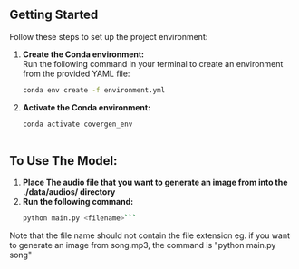 ## Getting Started

Follow these steps to set up the project environment:

1. **Create the Conda environment:**  
   Run the following command in your terminal to create an environment from the provided YAML file:

   ```bash
   conda env create -f environment.yml

2. **Activate the Conda environment:**
   ```bash
   conda activate covergen_env
  
## To Use The Model:
1. **Place The audio file that you want to generate an image from into the ./data/audios/ directory**
2. **Run the following command:**
   ```bash
   python main.py <filename>```
Note that the file name should not contain the file extension eg. if you want to generate an image from song.mp3, the command is "python main.py song"
